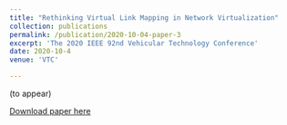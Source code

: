 ```yaml
---
title: "Rethinking Virtual Link Mapping in Network Virtualization"
collection: publications
permalink: /publication/2020-10-04-paper-3
excerpt: 'The 2020 IEEE 92nd Vehicular Technology Conference'
date: 2020-10-4
venue: 'VTC'

---
```

(to appear)

[Download paper here](http://khoantd2010.github.io/files/paper3.pdf)


